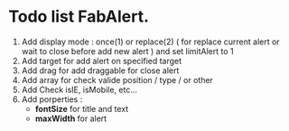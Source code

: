 # Todo list FabAlert.

1. Add display mode : once(1) or replace(2) ( for replace current alert or wait to close before add new alert ) and set limitAlert to 1
2. Add target for add alert on specified target
3. Add drag for add draggable for close alert
4. Add array for check valide position / type / or other 
5. Add Check isIE, isMobile, etc...
6. Add porperties : 
    - **fontSize** for title and text
    - **maxWidth** for alert
